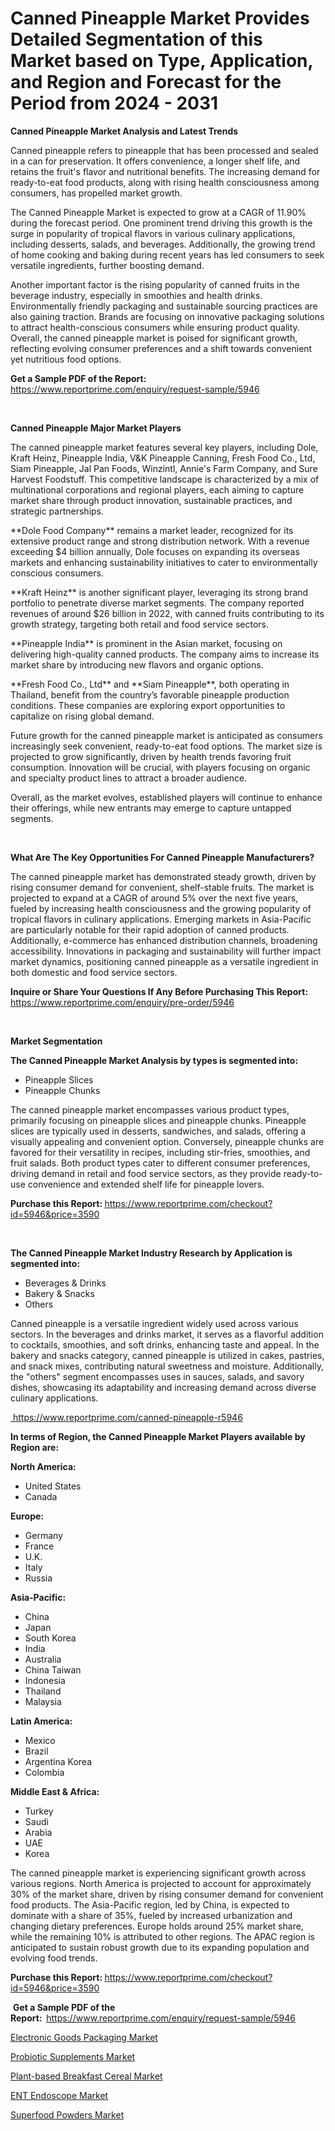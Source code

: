 <p><h1>Canned Pineapple Market Provides Detailed Segmentation of this Market based on Type, Application, and Region and Forecast for the Period from 2024 - 2031</h1></p><p><strong>Canned Pineapple Market Analysis and Latest Trends</strong></p>
<p><p>Canned pineapple refers to pineapple that has been processed and sealed in a can for preservation. It offers convenience, a longer shelf life, and retains the fruit's flavor and nutritional benefits. The increasing demand for ready-to-eat food products, along with rising health consciousness among consumers, has propelled market growth. </p><p>The Canned Pineapple Market is expected to grow at a CAGR of 11.90% during the forecast period. One prominent trend driving this growth is the surge in popularity of tropical flavors in various culinary applications, including desserts, salads, and beverages. Additionally, the growing trend of home cooking and baking during recent years has led consumers to seek versatile ingredients, further boosting demand.</p><p>Another important factor is the rising popularity of canned fruits in the beverage industry, especially in smoothies and health drinks. Environmentally friendly packaging and sustainable sourcing practices are also gaining traction. Brands are focusing on innovative packaging solutions to attract health-conscious consumers while ensuring product quality. Overall, the canned pineapple market is poised for significant growth, reflecting evolving consumer preferences and a shift towards convenient yet nutritious food options.</p></p>
<p><strong>Get a Sample PDF of the Report:&nbsp;</strong> <a href="https://www.reportprime.com/enquiry/request-sample/5946?utm_campaign=16&utm_medium=2&utm_source=Github&utm_content=ia&utm_term=10102024&utm_id=canned-pineapple">https://www.reportprime.com/enquiry/request-sample/5946</a></p>
<p>&nbsp;</p>
<p><strong>Canned Pineapple Major Market Players</strong></p>
<p><p>The canned pineapple market features several key players, including Dole, Kraft Heinz, Pineapple India, V&K Pineapple Canning, Fresh Food Co., Ltd, Siam Pineapple, Jal Pan Foods, Winzintl, Annie's Farm Company, and Sure Harvest Foodstuff. This competitive landscape is characterized by a mix of multinational corporations and regional players, each aiming to capture market share through product innovation, sustainable practices, and strategic partnerships.</p><p>**Dole Food Company** remains a market leader, recognized for its extensive product range and strong distribution network. With a revenue exceeding $4 billion annually, Dole focuses on expanding its overseas markets and enhancing sustainability initiatives to cater to environmentally conscious consumers.</p><p>**Kraft Heinz** is another significant player, leveraging its strong brand portfolio to penetrate diverse market segments. The company reported revenues of around $26 billion in 2022, with canned fruits contributing to its growth strategy, targeting both retail and food service sectors.</p><p>**Pineapple India** is prominent in the Asian market, focusing on delivering high-quality canned products. The company aims to increase its market share by introducing new flavors and organic options.</p><p>**Fresh Food Co., Ltd** and **Siam Pineapple**, both operating in Thailand, benefit from the country’s favorable pineapple production conditions. These companies are exploring export opportunities to capitalize on rising global demand.</p><p>Future growth for the canned pineapple market is anticipated as consumers increasingly seek convenient, ready-to-eat food options. The market size is projected to grow significantly, driven by health trends favoring fruit consumption. Innovation will be crucial, with players focusing on organic and specialty product lines to attract a broader audience. </p><p>Overall, as the market evolves, established players will continue to enhance their offerings, while new entrants may emerge to capture untapped segments.</p></p>
<p>&nbsp;</p>
<p><strong>What Are The Key Opportunities For Canned Pineapple Manufacturers?</strong></p>
<p><p>The canned pineapple market has demonstrated steady growth, driven by rising consumer demand for convenient, shelf-stable fruits. The market is projected to expand at a CAGR of around 5% over the next five years, fueled by increasing health consciousness and the growing popularity of tropical flavors in culinary applications. Emerging markets in Asia-Pacific are particularly notable for their rapid adoption of canned products. Additionally, e-commerce has enhanced distribution channels, broadening accessibility. Innovations in packaging and sustainability will further impact market dynamics, positioning canned pineapple as a versatile ingredient in both domestic and food service sectors.</p></p>
<p><strong>Inquire or Share Your Questions If Any Before Purchasing This Report:</strong> <a href="https://www.reportprime.com/enquiry/pre-order/5946?utm_campaign=16&utm_medium=2&utm_source=Github&utm_content=ia&utm_term=10102024&utm_id=canned-pineapple">https://www.reportprime.com/enquiry/pre-order/5946</a></p>
<p>&nbsp;</p>
<p><strong>Market Segmentation</strong></p>
<p><strong>The Canned Pineapple Market Analysis by types is segmented into:</strong></p>
<p><ul><li>Pineapple Slices</li><li>Pineapple Chunks</li></ul></p>
<p><p>The canned pineapple market encompasses various product types, primarily focusing on pineapple slices and pineapple chunks. Pineapple slices are typically used in desserts, sandwiches, and salads, offering a visually appealing and convenient option. Conversely, pineapple chunks are favored for their versatility in recipes, including stir-fries, smoothies, and fruit salads. Both product types cater to different consumer preferences, driving demand in retail and food service sectors, as they provide ready-to-use convenience and extended shelf life for pineapple lovers.</p></p>
<p><strong>Purchase this Report:&nbsp;</strong><a href="https://www.reportprime.com/checkout?id=5946&price=3590&utm_campaign=16&utm_medium=2&utm_source=Github&utm_content=ia&utm_term=10102024&utm_id=canned-pineapple">https://www.reportprime.com/checkout?id=5946&price=3590</a></p>
<p>&nbsp;</p>
<p><strong>The Canned Pineapple Market Industry Research by Application is segmented into:</strong></p>
<p><ul><li>Beverages & Drinks</li><li>Bakery & Snacks</li><li>Others</li></ul></p>
<p><p>Canned pineapple is a versatile ingredient widely used across various sectors. In the beverages and drinks market, it serves as a flavorful addition to cocktails, smoothies, and soft drinks, enhancing taste and appeal. In the bakery and snacks category, canned pineapple is utilized in cakes, pastries, and snack mixes, contributing natural sweetness and moisture. Additionally, the "others" segment encompasses uses in sauces, salads, and savory dishes, showcasing its adaptability and increasing demand across diverse culinary applications.</p></p>
<p><a href="https://www.reportprime.com/canned-pineapple-r5946?utm_campaign=16&utm_medium=2&utm_source=Github&utm_content=ia&utm_term=10102024&utm_id=canned-pineapple">&nbsp;https://www.reportprime.com/canned-pineapple-r5946</a></p>
<p><strong>In terms of Region, the Canned Pineapple Market Players available by Region are:</strong></p>
<p>
    <p> <strong> North America: </strong>
        <ul>
            <li>United States</li>
            <li>Canada</li>
        </ul>
        </p> 
    <p> <strong> Europe: </strong>
        <ul>
            <li>Germany</li>
            <li>France</li>
            <li>U.K.</li>
            <li>Italy</li>
            <li>Russia</li>
        </ul>
        </p> 
    <p> <strong> Asia-Pacific: </strong>
        <ul>
            <li>China</li>
            <li>Japan</li>
            <li>South Korea</li>
            <li>India</li>
            <li>Australia</li>
            <li>China Taiwan</li>
            <li>Indonesia</li>
            <li>Thailand</li>
            <li>Malaysia</li>
        </ul>
        </p> 
    <p> <strong> Latin America: </strong>
        <ul>
            <li>Mexico</li>
            <li>Brazil</li>
            <li>Argentina Korea</li>
            <li>Colombia</li>
        </ul>
        </p> 
    <p> <strong> Middle East & Africa: </strong>
        <ul>
            <li>Turkey</li>
            <li>Saudi</li>
            <li>Arabia</li>
            <li>UAE</li>
            <li>Korea</li>
        </ul>
    </p>
    </p>
<p><p>The canned pineapple market is experiencing significant growth across various regions. North America is projected to account for approximately 30% of the market share, driven by rising consumer demand for convenient food products. The Asia-Pacific region, led by China, is expected to dominate with a share of 35%, fueled by increased urbanization and changing dietary preferences. Europe holds around 25% market share, while the remaining 10% is attributed to other regions. The APAC region is anticipated to sustain robust growth due to its expanding population and evolving food trends.</p></p>
<p><strong>Purchase this Report: </strong><a href="https://www.reportprime.com/checkout?id=5946&price=3590&utm_campaign=16&utm_medium=2&utm_source=Github&utm_content=ia&utm_term=10102024&utm_id=canned-pineapple">https://www.reportprime.com/checkout?id=5946&price=3590</a></p>
<p>&nbsp;<strong>Get a Sample PDF of the Report:&nbsp;&nbsp;</strong><a href="https://www.reportprime.com/enquiry/request-sample/5946?utm_campaign=16&utm_medium=2&utm_source=Github&utm_content=ia&utm_term=10102024&utm_id=canned-pineapple">https://www.reportprime.com/enquiry/request-sample/5946</a></p>
<p><strong></strong></p>
<p><p><a href="https://www.linkedin.com/pulse/global-electronic-goods-packaging-market-analysis-trends-35hxe?utm_campaign=16&utm_medium=2&utm_source=Github&utm_content=ia&utm_term=10102024&utm_id=canned-pineapple">Electronic Goods Packaging Market</a></p><p><a href="https://github.com/JosephineMcguire65/Market-Research-Report-List-1/blob/main/probiotic-supplements-market.md?utm_campaign=16&utm_medium=2&utm_source=Github&utm_content=ia&utm_term=10102024&utm_id=canned-pineapple">Probiotic Supplements Market</a></p><p><a href="https://issuu.com/reportprime-2/docs/plant-based-breakfast-cereal-market_87bf7c347f0b78?utm_campaign=16&utm_medium=2&utm_source=Github&utm_content=ia&utm_term=10102024&utm_id=canned-pineapple">Plant-based Breakfast Cereal Market</a></p><p><a href="https://www.linkedin.com/pulse/strategic-forecast-ent-endoscope-market-growth-trends-size-pz73e?utm_campaign=16&utm_medium=2&utm_source=Github&utm_content=ia&utm_term=10102024&utm_id=canned-pineapple">ENT Endoscope Market</a></p><p><a href="https://github.com/YashRP12/Market-Research-Report-List-6/blob/main/superfood-powders-market.md?utm_campaign=16&utm_medium=2&utm_source=Github&utm_content=ia&utm_term=10102024&utm_id=canned-pineapple">Superfood Powders Market</a></p></p>